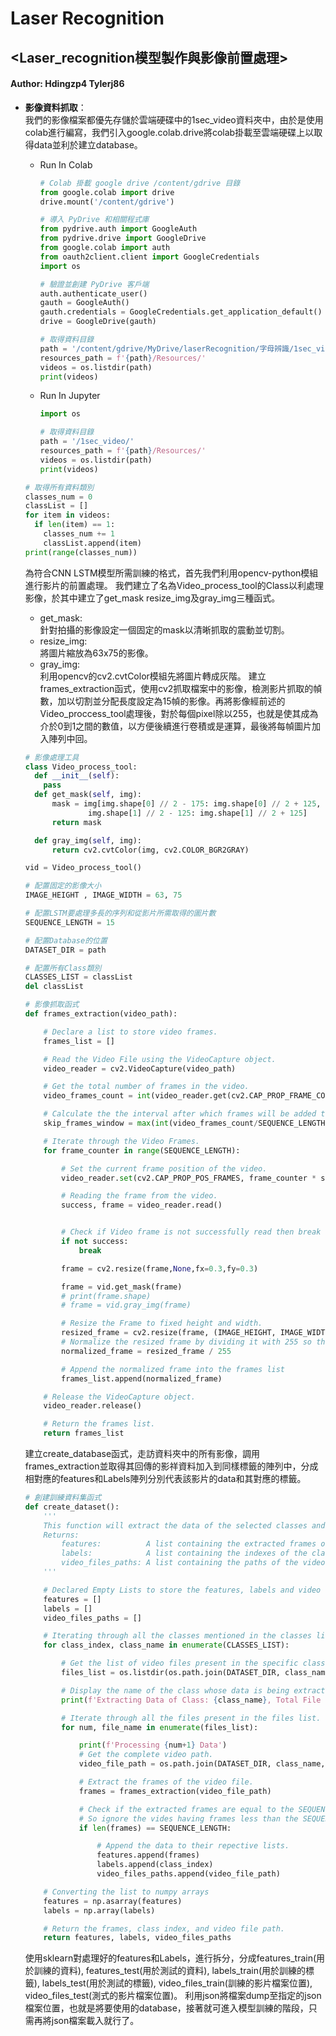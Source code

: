 # Laser Recognition
## <Laser_recognition模型製作與影像前置處理>
#### Author: Hdingzp4  Tylerj86

* **影像資料抓取**：<br>
  我們的影像檔案都優先存儲於雲端硬碟中的1sec_video資料夾中，由於是使用colab進行編寫，我們引入google.colab.drive將colab掛載至雲端硬碟上以取得data並利於建立database。
  * Run In Colab
    ```python
    # Colab 掛載 google drive /content/gdrive 目錄
    from google.colab import drive
    drive.mount('/content/gdrive')
    ```
    ```python
    # 導入 PyDrive 和相關程式庫
    from pydrive.auth import GoogleAuth
    from pydrive.drive import GoogleDrive
    from google.colab import auth
    from oauth2client.client import GoogleCredentials
    import os

    # 驗證並創建 PyDrive 客戶端
    auth.authenticate_user()
    gauth = GoogleAuth()
    gauth.credentials = GoogleCredentials.get_application_default()
    drive = GoogleDrive(gauth)
    ```
    ```python
    # 取得資料目錄
    path = '/content/gdrive/MyDrive/laserRecognition/字母辨識/1sec_video/'
    resources_path = f'{path}/Resources/'
    videos = os.listdir(path)
    print(videos)
    ```
  * Run In Jupyter
    ```python
    import os
    ```
    ```python
    # 取得資料目錄
    path = '/1sec_video/'
    resources_path = f'{path}/Resources/'
    videos = os.listdir(path)
    print(videos)
    ```

  ```python
  # 取得所有資料類別
  classes_num = 0
  classList = []
  for item in videos:
    if len(item) == 1:
      classes_num += 1
      classList.append(item)
  print(range(classes_num))
  ```
  為符合CNN LSTM模型所需訓練的格式，首先我們利用opencv-python模組進行影片的前置處理。
  我們建立了名為Video_process_tool的Class以利處理影像，於其中建立了get_mask resize_img及gray_img三種函式。
  * get_mask:<br>
    針對拍攝的影像設定一個固定的mask以清晰抓取的震動並切割。
  * resize_img:<br>
    將圖片縮放為63x75的影像。
  * gray_img:<br>
    利用opencv的cv2.cvtColor模組先將圖片轉成灰階。
    建立frames_extraction函式，使用cv2抓取檔案中的影像，檢測影片抓取的幀數，加以切割並分配長度設定為15幀的影像。再將影像經前述的Video_proccess_tool處理後，對於每個pixel除以255，也就是使其成為介於0到1之間的數值，以方便後續進行卷積或是運算，最後將每幀圖片加入陣列中回。
  ```python
  # 影像處理工具
  class Video_process_tool:
    def __init__(self):
      pass
    def get_mask(self, img):
        mask = img[img.shape[0] // 2 - 175: img.shape[0] // 2 + 125,
                img.shape[1] // 2 - 125: img.shape[1] // 2 + 125]
        return mask

    def gray_img(self, img):
        return cv2.cvtColor(img, cv2.COLOR_BGR2GRAY)

  vid = Video_process_tool()
  ```
  ```python
  # 配置固定的影像大小
  IMAGE_HEIGHT , IMAGE_WIDTH = 63, 75

  # 配置LSTM要處理多長的序列和從影片所需取得的圖片數
  SEQUENCE_LENGTH = 15

  # 配置Database的位置
  DATASET_DIR = path

  # 配置所有Class類別
  CLASSES_LIST = classList
  del classList
  ```
  ```python
  # 影像抓取函式
  def frames_extraction(video_path):

      # Declare a list to store video frames.
      frames_list = []

      # Read the Video File using the VideoCapture object.
      video_reader = cv2.VideoCapture(video_path)

      # Get the total number of frames in the video.
      video_frames_count = int(video_reader.get(cv2.CAP_PROP_FRAME_COUNT))

      # Calculate the the interval after which frames will be added to the list.
      skip_frames_window = max(int(video_frames_count/SEQUENCE_LENGTH), 1)

      # Iterate through the Video Frames.
      for frame_counter in range(SEQUENCE_LENGTH):

          # Set the current frame position of the video.
          video_reader.set(cv2.CAP_PROP_POS_FRAMES, frame_counter * skip_frames_window)

          # Reading the frame from the video.
          success, frame = video_reader.read()


          # Check if Video frame is not successfully read then break the loop
          if not success:
              break

          frame = cv2.resize(frame,None,fx=0.3,fy=0.3)

          frame = vid.get_mask(frame)
          # print(frame.shape)
          # frame = vid.gray_img(frame)

          # Resize the Frame to fixed height and width.
          resized_frame = cv2.resize(frame, (IMAGE_HEIGHT, IMAGE_WIDTH))
          # Normalize the resized frame by dividing it with 255 so that each pixel value then lies between 0 and 1
          normalized_frame = resized_frame / 255

          # Append the normalized frame into the frames list
          frames_list.append(normalized_frame)

      # Release the VideoCapture object.
      video_reader.release()

      # Return the frames list.
      return frames_list
  ```
  建立create_database函式，走訪資料夾中的所有影像，調用frames_extraction並取得其回傳的影祥資料加入到同樣標籤的陣列中，分成相對應的features和Labels陣列分別代表該影片的data和其對應的標籤。
  ```python
  # 創建訓練資料集函式
  def create_dataset():
      '''
      This function will extract the data of the selected classes and create the required dataset.
      Returns:
          features:          A list containing the extracted frames of the videos.
          labels:            A list containing the indexes of the classes associated with the videos.
          video_files_paths: A list containing the paths of the videos in the disk.
      '''

      # Declared Empty Lists to store the features, labels and video file path values.
      features = []
      labels = []
      video_files_paths = []

      # Iterating through all the classes mentioned in the classes list
      for class_index, class_name in enumerate(CLASSES_LIST):

          # Get the list of video files present in the specific class name directory.
          files_list = os.listdir(os.path.join(DATASET_DIR, class_name))

          # Display the name of the class whose data is being extracted.
          print(f'Extracting Data of Class: {class_name}, Total File Num: {len(files_list)}')

          # Iterate through all the files present in the files list.
          for num, file_name in enumerate(files_list):

              print(f'Processing {num+1} Data')
              # Get the complete video path.
              video_file_path = os.path.join(DATASET_DIR, class_name, file_name)

              # Extract the frames of the video file.
              frames = frames_extraction(video_file_path)

              # Check if the extracted frames are equal to the SEQUENCE_LENGTH specified above.
              # So ignore the vides having frames less than the SEQUENCE_LENGTH.
              if len(frames) == SEQUENCE_LENGTH:

                  # Append the data to their repective lists.
                  features.append(frames)
                  labels.append(class_index)
                  video_files_paths.append(video_file_path)

      # Converting the list to numpy arrays
      features = np.asarray(features)
      labels = np.array(labels)  

      # Return the frames, class index, and video file path.
      return features, labels, video_files_paths
  ```
  使用sklearn對處理好的features和Labels，進行拆分，分成features_train(用於訓練的資料), features_test(用於測試的資料), labels_train(用於訓練的標籤), labels_test(用於測試的標籤), video_files_train(訓練的影片檔案位置), video_files_test(測式的影片檔案位置)。
  利用json將檔案dump至指定的json檔案位置，也就是將要使用的database，接著就可進入模型訓練的階段，只需再將json檔案載入就行了。
